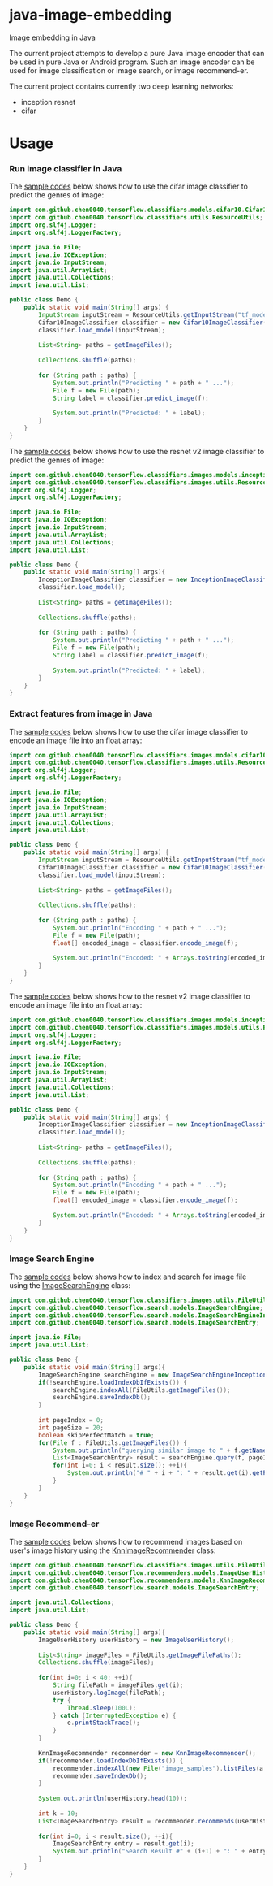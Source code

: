 # java-image-embedding

Image embedding in Java

The current project attempts to develop a pure Java image encoder that can be used in pure Java or Android program. 
Such an image encoder can be used for image classification or image search, or image recommend-er.

The current project contains currently two deep learning networks:

* inception resnet
* cifar



# Usage


### Run image classifier in Java
 
The [sample codes](java_image_classifier/src/main/java/com/github/chen0040/tensorflow/classifiers/images/Cifar10ImageClassifierDemo.java) 
below shows how to use the cifar image classifier to predict the genres of image:

```java
import com.github.chen0040.tensorflow.classifiers.models.cifar10.Cifar10ImageClassifier;
import com.github.chen0040.tensorflow.classifiers.utils.ResourceUtils;
import org.slf4j.Logger;
import org.slf4j.LoggerFactory;

import java.io.File;
import java.io.IOException;
import java.io.InputStream;
import java.util.ArrayList;
import java.util.Collections;
import java.util.List;

public class Demo {
    public static void main(String[] args) {
        InputStream inputStream = ResourceUtils.getInputStream("tf_models/cnn_cifar10.pb");
        Cifar10ImageClassifier classifier = new Cifar10ImageClassifier();
        classifier.load_model(inputStream);
        
        List<String> paths = getImageFiles();
        
        Collections.shuffle(paths);
        
        for (String path : paths) {
            System.out.println("Predicting " + path + " ...");
            File f = new File(path);
            String label = classifier.predict_image(f);
        
            System.out.println("Predicted: " + label);
        }
    }
}

```  

 
The [sample codes](java_image_classifier/src/main/java/com/github/chen0040/tensorflow/classifiers/images/InceptionImageClassifierDemo.java) 
below shows how to use the resnet v2 image classifier to predict the genres of image:

```java
import com.github.chen0040.tensorflow.classifiers.images.models.inception.InceptionImageClassifier;
import com.github.chen0040.tensorflow.classifiers.images.utils.ResourceUtils;
import org.slf4j.Logger;
import org.slf4j.LoggerFactory;

import java.io.File;
import java.io.IOException;
import java.io.InputStream;
import java.util.ArrayList;
import java.util.Collections;
import java.util.List;

public class Demo {
    public static void main(String[] args){
        InceptionImageClassifier classifier = new InceptionImageClassifier();
        classifier.load_model();
        
        List<String> paths = getImageFiles();
        
        Collections.shuffle(paths);
        
        for (String path : paths) {
            System.out.println("Predicting " + path + " ...");
            File f = new File(path);
            String label = classifier.predict_image(f);
        
            System.out.println("Predicted: " + label);
        }
    }
}

```  

### Extract features from image in Java

The [sample codes](java_image_classifier/src/main/java/com/github/chen0040/tensorflow/classifiers/demo/Cifar10ImageEncoderDemo.java) 
below shows how to use the cifar image classifier to encode an image file into an float array:

```java
import com.github.chen0040.tensorflow.classifiers.images.models.cifar10.Cifar10ImageClassifier;
import com.github.chen0040.tensorflow.classifiers.images.utils.ResourceUtils;
import org.slf4j.Logger;
import org.slf4j.LoggerFactory;

import java.io.File;
import java.io.IOException;
import java.io.InputStream;
import java.util.ArrayList;
import java.util.Collections;
import java.util.List;

public class Demo {
    public static void main(String[] args) {
        InputStream inputStream = ResourceUtils.getInputStream("tf_models/cnn_cifar10.pb");
        Cifar10ImageClassifier classifier = new Cifar10ImageClassifier();
        classifier.load_model(inputStream);
        
        List<String> paths = getImageFiles();
        
        Collections.shuffle(paths);
        
        for (String path : paths) {
            System.out.println("Encoding " + path + " ...");
            File f = new File(path);
            float[] encoded_image = classifier.encode_image(f);
        
            System.out.println("Encoded: " + Arrays.toString(encoded_image));
        }
    }
}

```  

 
The [sample codes](java_image_classifier/src/main/java/com/github/chen0040/tensorflow/classifiers/demo/ResNetV2ImageEncoderDemo.java) 
below shows how to the resnet v2 image classifier to encode an image file into an float array:

```java
import com.github.chen0040.tensorflow.classifiers.images.models.inception.InceptionImageClassifier;
import com.github.chen0040.tensorflow.classifiers.images.models.utils.ResourceUtils;
import org.slf4j.Logger;
import org.slf4j.LoggerFactory;

import java.io.File;
import java.io.IOException;
import java.io.InputStream;
import java.util.ArrayList;
import java.util.Collections;
import java.util.List;

public class Demo {
    public static void main(String[] args) {
        InceptionImageClassifier classifier = new InceptionImageClassifier();
        classifier.load_model();
        
        List<String> paths = getImageFiles();
        
        Collections.shuffle(paths);
        
        for (String path : paths) {
            System.out.println("Encoding " + path + " ...");
            File f = new File(path);
            float[] encoded_image = classifier.encode_image(f);
        
            System.out.println("Encoded: " + Arrays.toString(encoded_image));
        }
    }
}
```  

### Image Search Engine

The [sample codes](java_image_search/src/main/java/com/github/chen0040/tensorflow/search/ImageSearchEngineDemo.java) 
below shows how to index and search for image file using the [ImageSearchEngine](java_image_search/src/main/java/com/github/chen0040/tensorflow/search/models/ImageSearchEngine.java) class:

```java
import com.github.chen0040.tensorflow.classifiers.images.utils.FileUtils;
import com.github.chen0040.tensorflow.search.models.ImageSearchEngine;
import com.github.chen0040.tensorflow.search.models.ImageSearchEngineInception;
import com.github.chen0040.tensorflow.search.models.ImageSearchEntry;

import java.io.File;
import java.util.List;

public class Demo {
    public static void main(String[] args){
        ImageSearchEngine searchEngine = new ImageSearchEngineInception();
        if(!searchEngine.loadIndexDbIfExists()) {
            searchEngine.indexAll(FileUtils.getImageFiles());
            searchEngine.saveIndexDb();
        }
        
        int pageIndex = 0;
        int pageSize = 20;
        boolean skipPerfectMatch = true;
        for(File f : FileUtils.getImageFiles()) {
            System.out.println("querying similar image to " + f.getName());
            List<ImageSearchEntry> result = searchEngine.query(f, pageIndex, pageSize, skipPerfectMatch);
            for(int i=0; i < result.size(); ++i){
                System.out.println("# " + i + ": " + result.get(i).getPath() + " (distSq: " + result.get(i).getDistanceSq() + ")");
            }
        }
    }
}
```  

### Image Recommend-er

The [sample codes](java_image_recommender/src/main/java/com/github/chen0040/tensorflow/search/KnnImageRecommenderDemo.java) 
below shows how to recommend images based on user's image history using the [KnnImageRecommender](java_image_recommender/src/main/java/com/github/chen0040/tensorflow/search/models/KnnImageRecommender.java) class:

```java
import com.github.chen0040.tensorflow.classifiers.images.utils.FileUtils;
import com.github.chen0040.tensorflow.recommenders.models.ImageUserHistory;
import com.github.chen0040.tensorflow.recommenders.models.KnnImageRecommender;
import com.github.chen0040.tensorflow.search.models.ImageSearchEntry;

import java.util.Collections;
import java.util.List;

public class Demo {
    public static void main(String[] args){
        ImageUserHistory userHistory = new ImageUserHistory();
        
        List<String> imageFiles = FileUtils.getImageFilePaths();
        Collections.shuffle(imageFiles);
        
        for(int i=0; i < 40; ++i){
            String filePath = imageFiles.get(i);
            userHistory.logImage(filePath);
            try {
                Thread.sleep(100L);
            } catch (InterruptedException e) {
                e.printStackTrace();
            }
        }
        
        KnnImageRecommender recommender = new KnnImageRecommender();
        if(!recommender.loadIndexDbIfExists()) {
            recommender.indexAll(new File("image_samples").listFiles(a -> a.getAbsolutePath().toLowerCase().endsWith(".au")));
            recommender.saveIndexDb();
        }
        
        System.out.println(userHistory.head(10));
        
        int k = 10;
        List<ImageSearchEntry> result = recommender.recommends(userHistory.getHistory(), k);
        
        for(int i=0; i < result.size(); ++i){
            ImageSearchEntry entry = result.get(i);
            System.out.println("Search Result #" + (i+1) + ": " + entry.getPath());
        }
    }
}


```